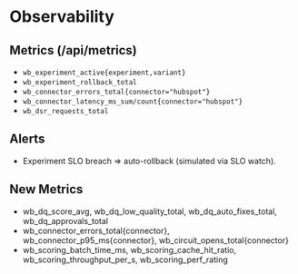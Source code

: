 
# Observability

## Metrics (/api/metrics)
- `wb_experiment_active{experiment,variant}`
- `wb_experiment_rollback_total`
- `wb_connector_errors_total{connector="hubspot"}`
- `wb_connector_latency_ms_sum/count{connector="hubspot"}`
- `wb_dsr_requests_total`

## Alerts
- Experiment SLO breach ⇒ auto-rollback (simulated via SLO watch).



## New Metrics
- wb_dq_score_avg, wb_dq_low_quality_total, wb_dq_auto_fixes_total, wb_dq_approvals_total
- wb_connector_errors_total{connector}, wb_connector_p95_ms{connector}, wb_circuit_opens_total{connector}
- wb_scoring_batch_time_ms, wb_scoring_cache_hit_ratio, wb_scoring_throughput_per_s, wb_scoring_perf_rating

